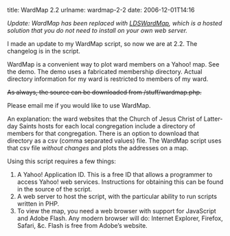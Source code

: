 title: WardMap 2.2
urlname: wardmap-2-2
date: 2006-12-01T14:16

_Update: WardMap has been replaced with [LDSWardMap][a], which is a hosted solution that you do not need to install on
your own web server._

[a]: {filename}/articles/2009/07/2009-07-07-wardmap-resurrected.md

I made an update to my WardMap script, so now we are at 2.2. The changelog is in the script.

WardMap is a convenient way to plot ward members on a Yahoo! map. See the demo. The demo uses a fabricated membership
directory. Actual directory information for my ward is restricted to members of my ward.

<del>As always, the source can be downloaded from /stuff/wardmap.php.</del>

Please email me if you would like to use WardMap.

An explanation: the ward websites that the Church of Jesus Christ of Latter-day Saints hosts for each local congregation
include a directory of members for that congregation. There is an option to download that directory as a csv (comma
separated values) file. The WardMap script uses that csv file _without changes_ and plots the addresses on a map.

Using this script requires a few things:

1.  A Yahoo! Application ID. This is a free ID that allows a programmer to access Yahoo! web services. Instructions for
    obtaining this can be found in the source of the script.
2.  A web server to host the script, with the particular ability to run scripts written in PHP.
3.  To view the map, you need a web browser with support for JavaScript and Adobe Flash. Any modern browser will do:
    Internet Explorer, Firefox, Safari, &amp;c. Flash is free from Adobe&#x02bc;s website.
